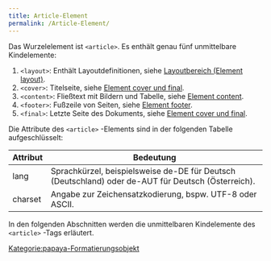 ```yaml
---
title: Article-Element
permalink: /Article-Element/
---
```


Das Wurzelelement ist `<article>`. Es enthält genau fünf unmittelbare Kindelemente:

1.  `<layout>`: Enthält Layoutdefinitionen, siehe [Layoutbereich (Element layout)](/Layoutbereich_(Element_layout) ).
2.  `<cover>`: Titelseite, siehe [Element cover und final](/Element_cover_und_final ).
3.  `<content>`: Fließtext mit Bildern und Tabelle, siehe [Element content](/Element_content ).
4.  `<footer>`: Fußzeile von Seiten, siehe [Element footer](/Element_footer ).
5.  `<final>`: Letzte Seite des Dokuments, siehe [Element cover und final](/Element_cover_und_final ).

Die Attribute des `<article>` -Elements sind in der folgenden Tabelle aufgeschlüsselt:

|Attribut|Bedeutung|
|--------|---------|
|lang|Sprachkürzel, beispielsweise de-DE für Deutsch (Deutschland) oder de-AUT für Deutsch (Österreich).|
|charset|Angabe zur Zeichensatzkodierung, bspw. UTF-8 oder ASCII.|

In den folgenden Abschnitten werden die unmittelbaren Kindelemente des `<article>` -Tags erläutert.

[Kategorie:papaya-Formatierungsobjekt](/Kategorie:papaya-Formatierungsobjekt )
